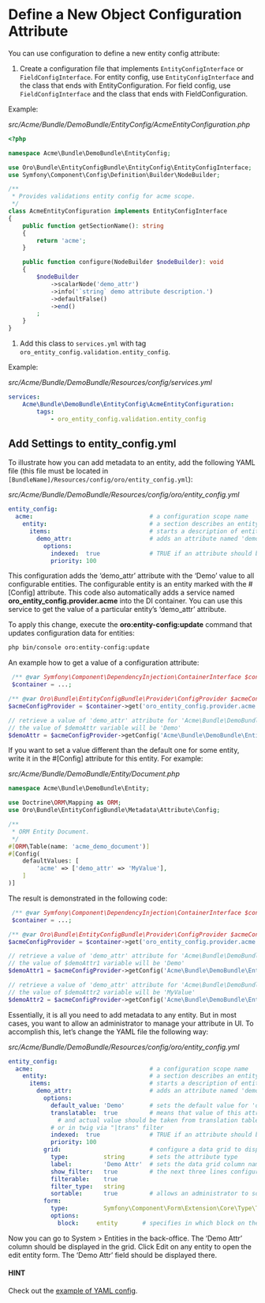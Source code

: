 <a id="book-entities-entity-configuration-configure-entity-config-attribute"></a>

# Define a New Object Configuration Attribute

You can use configuration to define a new entity config attribute:

1. Create a configuration file that implements `EntityConfigInterface` or `FieldConfigInterface`. For entity config, use `EntityConfigInterface` and the class that ends with EntityConfiguration. For field config, use `FieldConfigInterface` and the class that ends with FieldConfiguration.

Example:

*src/Acme/Bundle/DemoBundle/EntityConfig/AcmeEntityConfiguration.php*
```php
<?php

namespace Acme\Bundle\DemoBundle\EntityConfig;

use Oro\Bundle\EntityConfigBundle\EntityConfig\EntityConfigInterface;
use Symfony\Component\Config\Definition\Builder\NodeBuilder;

/**
 * Provides validations entity config for acme scope.
 */
class AcmeEntityConfiguration implements EntityConfigInterface
{
    public function getSectionName(): string
    {
        return 'acme';
    }

    public function configure(NodeBuilder $nodeBuilder): void
    {
        $nodeBuilder
            ->scalarNode('demo_attr')
            ->info('`string` demo attribute description.')
            ->defaultFalse()
            ->end()
        ;
    }
}
```

1. Add this class to `services.yml` with tag `oro_entity_config.validation.entity_config`.

Example:

*src/Acme/Bundle/DemoBundle/Resources/config/services.yml*
```yaml
services:
    Acme\Bundle\DemoBundle\EntityConfig\AcmeEntityConfiguration:
        tags:
            - oro_entity_config.validation.entity_config
```

## Add Settings to entity_config.yml

To illustrate how you can add metadata to an entity, add the following YAML file (this file must be located in `[BundleName]/Resources/config/oro/entity_config.yml`):

*src/Acme/Bundle/DemoBundle/Resources/config/oro/entity_config.yml*
```yaml
entity_config:
  acme:                                 # a configuration scope name
    entity:                             # a section describes an entity
      items:                            # starts a description of entity attributes
        demo_attr:                      # adds an attribute named 'demo_attr'
          options:
            indexed:  true              # TRUE if an attribute should be filterable or sortable in a data grid
            priority: 100
```

This configuration adds the ‘demo_attr’ attribute with the ‘Demo’ value to all configurable entities. The configurable entity is an entity marked with the #[Config] attribute. This code also automatically adds a service named **oro_entity_config.provider.acme** into the DI container. You can use this service to get the value of a particular entity’s ‘demo_attr’ attribute.

To apply this change, execute the **oro:entity-config:update** command that updates configuration data for entities:

```bash
php bin/console oro:entity-config:update
```

An example how to get a value of a configuration attribute:

```php
 /** @var Symfony\Component\DependencyInjection\ContainerInterface $container */
 $container = ...;

/** @var Oro\Bundle\EntityConfigBundle\Provider\ConfigProvider $acmeConfigProvider */
$acmeConfigProvider = $container->get('oro_entity_config.provider.acme');

// retrieve a value of 'demo_attr' attribute for 'Acme\Bundle\DemoBundle\Entity\Document' entity
// the value of $demoAttr variable will be 'Demo'
$demoAttr = $acmeConfigProvider->getConfig('Acme\Bundle\DemoBundle\Entity\Document')->get('demo_attr');
```

If you want to set a value different than the default one for some entity, write it in the #[Config] attribute for this entity. For example:

*src/Acme/Bundle/DemoBundle/Entity/Document.php*
```php
namespace Acme\Bundle\DemoBundle\Entity;

use Doctrine\ORM\Mapping as ORM;
use Oro\Bundle\EntityConfigBundle\Metadata\Attribute\Config;

/**
 * ORM Entity Document.
 */
#[ORM\Table(name: 'acme_demo_document')]
#[Config(
    defaultValues: [
        'acme' => ['demo_attr' => 'MyValue'],
    ]
)]
```

The result is demonstrated in the following code:

```php
 /** @var Symfony\Component\DependencyInjection\ContainerInterface $container */
 $container = ...;

/** @var Oro\Bundle\EntityConfigBundle\Provider\ConfigProvider $acmeConfigProvider */
$acmeConfigProvider = $container->get('oro_entity_config.provider.acme');

// retrieve a value of 'demo_attr' attribute for 'Acme\Bundle\DemoBundle\Entity\Document' entity
// the value of $demoAttr1 variable will be 'Demo'
$demoAttr1 = $acmeConfigProvider->getConfig('Acme\Bundle\DemoBundle\Entity\Document')->get('demo_attr');

// retrieve a value of 'demo_attr' attribute for 'Acme\Bundle\DemoBundle\Entity\MyEntity' entity
// the value of $demoAttr2 variable will be 'MyValue'
$demoAttr2 = $acmeConfigProvider->getConfig('Acme\Bundle\DemoBundle\Entity\MyEntity')->get('demo_attr');
```

Essentially, it is all you need to add metadata to any entity. But in most cases, you want to allow an administrator to manage your attribute in UI. To accomplish this, let’s change the YAML file the following way:

*src/Acme/Bundle/DemoBundle/Resources/config/oro/entity_config.yml*
```yaml
entity_config:
  acme:                                 # a configuration scope name
    entity:                             # a section describes an entity
      items:                            # starts a description of entity attributes
        demo_attr:                      # adds an attribute named 'demo_attr'
          options:
            default_value: 'Demo'       # sets the default value for 'demo_attr' attribute
            translatable:  true         # means that value of this attribute is translation key
              # and actual value should be taken from translation table
            # or in twig via "|trans" filter
            indexed:  true              # TRUE if an attribute should be filterable or sortable in a data grid
            priority: 100
          grid:                         # configure a data grid to display 'demo_attr' attribute
            type:          string       # sets the attribute type
            label:         'Demo Attr'  # sets the data grid column name
            show_filter:   true         # the next three lines configure a filter for 'Demo Attr' column
            filterable:    true
            filter_type:   string
            sortable:      true         # allows an administrator to sort rows clicks on 'Demo Attr' column
          form:
            type:          Symfony\Component\Form\Extension\Core\Type\TextType         # sets the attribute type
            options:
              block:     entity       # specifies in which block on the form this attribute should be displayed
```

Now you can go to System > Entities in the back-office. The ‘Demo Attr’ column should be displayed in the grid. Click Edit on any entity to open the edit entity form. The ‘Demo Attr’ field should be displayed there.

#### HINT
Check out the [example of YAML config](../../configuration/yaml/entity-config.md#yaml-format-config-entity).

<!-- Frontend -->
